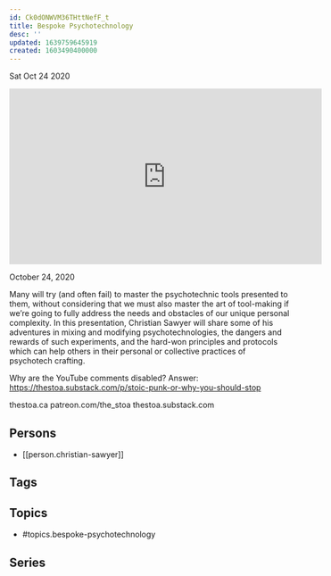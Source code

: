 ```yaml
---
id: Ck0dONWVM36THttNefF_t
title: Bespoke Psychotechnology
desc: ''
updated: 1639759645919
created: 1603490400000
---
```





Sat Oct 24 2020

<iframe width="560" height="315" src="https://www.youtube.com/embed/aZ2xpIZFjco" title="Bespoke Psychotechnology w/ Christian Sawyer" frameborder="0" allow="accelerometer; autoplay; clipboard-write; encrypted-media; gyroscope; picture-in-picture" allowfullscreen ></iframe>

October 24, 2020

Many will try (and often fail) to master the psychotechnic tools presented to them, without considering that we must also master the art of tool-making if we’re going to fully address the needs and obstacles of our unique personal complexity.  In this presentation, Christian Sawyer will share some of his adventures in mixing and modifying psychotechnologies, the dangers and rewards of such experiments, and the hard-won principles and protocols which can help others in their personal or collective practices of psychotech crafting.

Why are the YouTube comments disabled? Answer: https://thestoa.substack.com/p/stoic-punk-or-why-you-should-stop

thestoa.ca
patreon.com/the_stoa
thestoa.substack.com

## Persons

- [[person.christian-sawyer]]

## Tags



## Topics

- #topics.bespoke-psychotechnology

## Series



